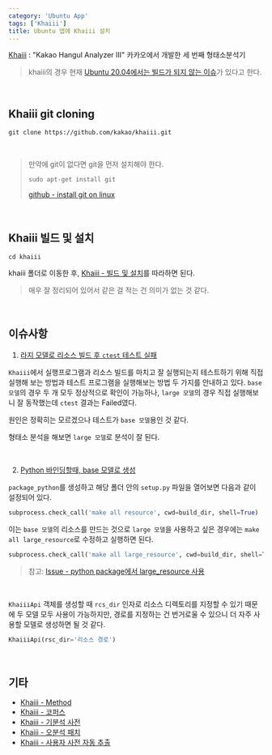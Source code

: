```yaml
---
category: 'Ubuntu App'
tags: ['Khaiii']
title: Ubuntu 앱에 Khaiii 설치
---
```


[Khaiii](https://github.com/kakao/khaiii) : "Kakao Hangul Analyzer III" 카카오에서 개발한 세 번째 형태소분석기

>  khaiii의 경우 현재 [Ubuntu 20.04에서는 빌드가 되지 않는 이슈](https://github.com/kakao/khaiii/issues/96)가 있다고 한다.

<br>

## Khaiii git cloning

```
git clone https://github.com/kakao/khaiii.git
```

<br>

> 만약에 git이 없다면 git을 먼저 설치해야 한다.
>
> ```
> sudo apt-get install git
> ```
> [github - install git on linux](https://github.com/git-guides/install-git#install-git-on-linux)

<br>


## Khaiii 빌드 및 설치

```
cd khaiii
```

khaiii 폴더로 이동한 후, [Khaiii - 빌드 및 설치](https://github.com/kakao/khaiii/wiki/%EB%B9%8C%EB%93%9C-%EB%B0%8F-%EC%84%A4%EC%B9%98)를 따라하면 된다.

> 매우 잘 정리되어 있어서 같은 걸 적는 건 의미가 없는 것 같다.

<br>


## 이슈사항

1) <u>라지 모델로 리소스 빌드 후 `ctest` 테스트 실패</u>

`Khaiii`에서 실행프로그램과 리소스 빌드를 마치고 잘 실행되는지 테스트하기 위해 직접 실행해 보는 방법과 테스트 프로그램을 실행해보는 방법 두 가지를 안내하고 있다. `base 모델`의 경우 두 개 모두 정상적으로 확인이 가능하나, `large 모델`의 경우 직접 실행해보니 잘 동작했는데 `ctest` 결과는 Failed였다.

원인은 정확히는 모르겠으나 테스트가 `base 모델`용인 것 같다.

형태소 분석을 해보면 `large 모델`로 분석이 잘 된다.

<br>

2) <u>Python 바인딩할때, base 모델로 생성</u>

`package_python`를 생성하고 해당 폴더 안의 `setup.py` 파일을 열어보면 다음과 같이 설정되어 있다.

```python
subprocess.check_call('make all resource', cwd=build_dir, shell=True)
```

이는 `base 모델`의 리소스를 만드는 것으로 `large 모델`을 사용하고 싶은 경우에는 `make all large_resource`로 수정하고 실행하면 된다.

```python
subprocess.check_call('make all large_resource', cwd=build_dir, shell=True)
```

> 참고: [Issue - python package에서 large_resource 사용](https://github.com/kakao/khaiii/issues/69)

<br>

`KhaiiiApi` 객체를 생성할 때 `rcs_dir` 인자로 리소스 디렉토리를 지정할 수 있기 때문에 두 모델 모두 사용이 가능하지만, 경로를 지정하는 건 번거로울 수 있으니 더 자주 사용할 모델로 생성하면 될 것 같다.

```python
KhaiiiApi(rsc_dir='리소스 경로')
```

<br>


## 기타

- [Khaiii - Method](https://github.com/kakao/khaiii/issues/34)
- [Khaiii - 코퍼스](https://github.com/kakao/khaiii/wiki/%EC%BD%94%ED%8D%BC%EC%8A%A4)
- [Khaiii - 기분석 사전](https://github.com/kakao/khaiii/wiki/%EA%B8%B0%EB%B6%84%EC%84%9D-%EC%82%AC%EC%A0%84)
- [Khaiii - 오분석 패치](https://github.com/kakao/khaiii/wiki/%EC%98%A4%EB%B6%84%EC%84%9D-%ED%8C%A8%EC%B9%98)
- [Khaiii - 사용자 사전 자동 추출](https://github.com/kakao/khaiii/wiki/%EC%82%AC%EC%9A%A9%EC%9E%90-%EC%82%AC%EC%A0%84-%EC%9E%90%EB%8F%99-%EC%B6%94%EC%B6%9C)
